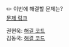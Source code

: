 ✏️ 이번에 해결할 문제는? <br>
[문제 링크](https://www.acmicpc.net/problem/9375)

권현욱: [해결 코드]() <br>
김동국: [해결 코드]() <br>
